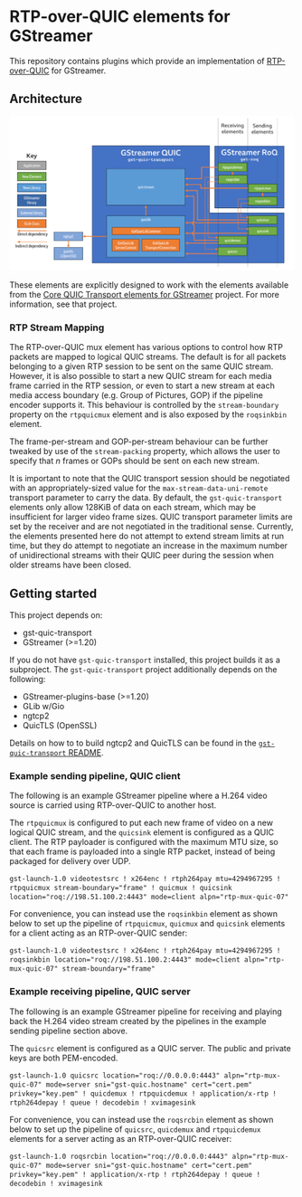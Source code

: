 # RTP-over-QUIC elements for GStreamer

This repository contains plugins which provide an implementation of
[RTP-over-QUIC](https://datatracker.ietf.org/doc/draft-ietf-avtcore-rtp-over-quic)
for GStreamer.

## Architecture

![A diagram showing the plugin architecture](/docs/GstSipQuic-quic-transport-roq-architecture.png)

These elements are explicitly designed to work with the elements available from
the [Core QUIC Transport elements for GStreamer](https://github.com/bbc/gst-quic-transport)
project. For more information, see that project.

### RTP Stream Mapping

The RTP-over-QUIC mux element has various options to control how RTP packets are
mapped to logical QUIC streams. The default is for all packets belonging to a
given RTP session to be sent on the same QUIC stream. However, it is also
possible to start a new QUIC stream for each media frame carried in the RTP 
session, or even to start a new stream at each media access boundary
(e.g. Group of Pictures, GOP) if the pipeline encoder supports it. This
behaviour is controlled by the `stream-boundary` property on the `rtpquicmux`
element and is also exposed by the `roqsinkbin` element.

The frame-per-stream and GOP-per-stream behaviour can be further tweaked by use
of the `stream-packing` property, which allows the user to specify that *n*
frames or GOPs should be sent on each new stream.

It is important to note that the QUIC transport session should be negotiated
with an appropriately-sized value for the `max-stream-data-uni-remote`
transport parameter to carry the data. By default, the `gst-quic-transport`
elements only allow 128KiB of data on each stream, which may be
insufficient for larger video frame sizes. QUIC transport parameter limits are
set by the receiver and are not negotiated in the traditional sense. Currently,
the elements presented here do not attempt to extend stream limits at run time,
but they do attempt to negotiate an increase in the maximum number of
unidirectional streams with their QUIC peer during the session when older
streams have been closed.

## Getting started

This project depends on:

- gst-quic-transport
- GStreamer (>=1.20)

If you do not have `gst-quic-transport` installed, this project builds it
as a subproject. The `gst-quic-transport` project additionally depends on the
following:

- GStreamer-plugins-base (>=1.20)
- GLib w/Gio
- ngtcp2
- QuicTLS (OpenSSL)

Details on how to to build ngtcp2 and QuicTLS can be found in the
[`gst-quic-transport` README](https://github.com/bbc/gst-quic-transport/blob/main/README.md).

### Example sending pipeline, QUIC client

The following is an example GStreamer pipeline where a H.264 video source is
carried using RTP-over-QUIC to another host.

The `rtpquicmux` is configured to put each new frame of video on a new logical
QUIC stream, and the `quicsink` element is configured as a QUIC client. The RTP
payloader is configured with the maximum MTU size, so that each frame is
payloaded into a single RTP packet, instead of being packaged for delivery over
UDP.

```
gst-launch-1.0 videotestsrc ! x264enc ! rtph264pay mtu=4294967295 ! rtpquicmux stream-boundary="frame" ! quicmux ! quicsink location="roq://198.51.100.2:4443" mode=client alpn="rtp-mux-quic-07"
```

For convenience, you can instead use the `roqsinkbin` element as shown below
to set up the pipeline of `rtpquicmux`, `quicmux` and `quicsink` elements
for a client acting as an RTP-over-QUIC sender:

```
gst-launch-1.0 videotestsrc ! x264enc ! rtph264pay mtu=4294967295 ! roqsinkbin location="roq://198.51.100.2:4443" mode=client alpn="rtp-mux-quic-07" stream-boundary="frame"
```

### Example receiving pipeline, QUIC server

The following is an example GStreamer pipeline for receiving and playing back
the H.264 video stream created by the pipelines in the example sending pipeline
section above.

The `quicsrc` element is configured as a QUIC server. The public and private
keys are both PEM-encoded.

```
gst-launch-1.0 quicsrc location="roq://0.0.0.0:4443" alpn="rtp-mux-quic-07" mode=server sni="gst-quic.hostname" cert="cert.pem" privkey="key.pem" ! quicdemux ! rtpquicdemux ! application/x-rtp ! rtph264depay ! queue ! decodebin ! xvimagesink
```

For convenience, you can instead use the `roqsrcbin` element as shown below
to set up the pipeline of `quicsrc`, `quicdemux` and `rtpquicdemux` elements
for a server acting as an RTP-over-QUIC receiver:

```
gst-launch-1.0 roqsrcbin location="roq://0.0.0.0:4443" alpn="rtp-mux-quic-07" mode=server sni="gst-quic.hostname" cert="cert.pem" privkey="key.pem" ! application/x-rtp ! rtph264depay ! queue ! decodebin ! xvimagesink
```
